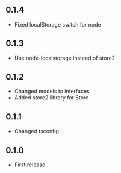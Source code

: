 ## 0.1.4
- Fixed localStorage switch for node

## 0.1.3
- Use node-localstorage instead of store2

## 0.1.2
- Changed models to interfaces
- Added store2 library for Store

## 0.1.1
- Changed tsconfig

## 0.1.0
- First release